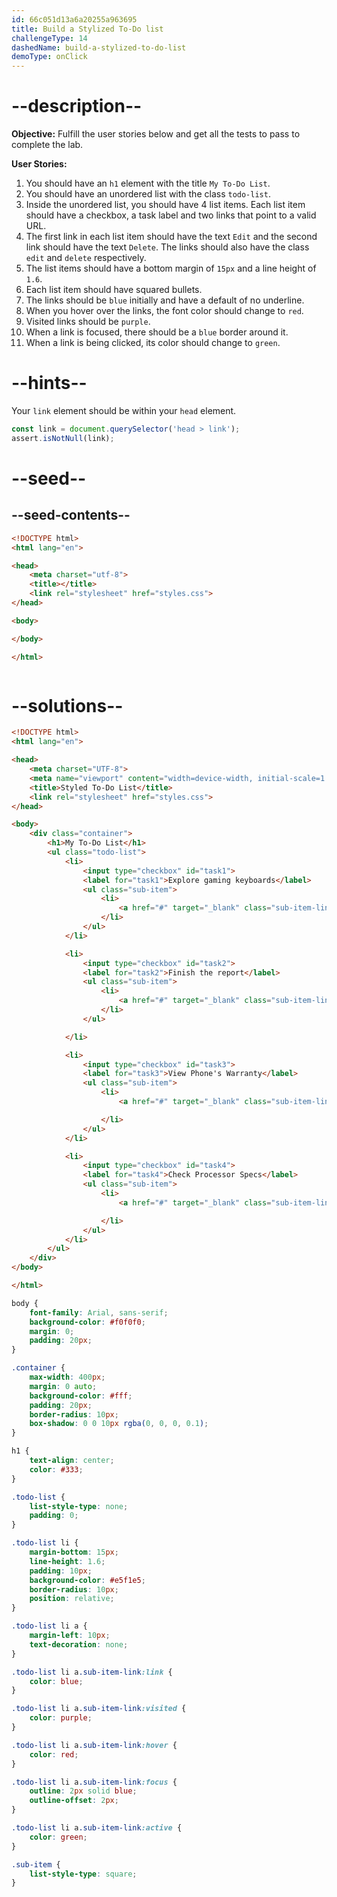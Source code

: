 ```yaml
---
id: 66c051d13a6a20255a963695
title: Build a Stylized To-Do list
challengeType: 14
dashedName: build-a-stylized-to-do-list
demoType: onClick
---
```


# --description--

**Objective:** Fulfill the user stories below and get all the tests to pass to complete the lab. 

**User Stories:**

1. You should have an `h1` element with the title `My To-Do List`.
2. You should have an unordered list with the class `todo-list`.
3. Inside the unordered list, you should have 4 list items. Each list item should have a checkbox, a task label and two links that point to a valid URL. 
4. The first link in each list item should have the text `Edit` and the second link should have the text `Delete`. The links should also have the class `edit` and `delete` respectively.
5. The list items should have a bottom margin of `15px` and a line height of `1.6`.
6. Each list item should have squared bullets.
7. The links should be `blue` initially and have a default of no underline. 
8. When you hover over the links, the font color should change to `red`.
9. Visited links should be `purple`.
10. When a link is focused, there should be a `blue` border around it.
11. When a link is being clicked, its color should change to `green`.
    
# --hints--

Your `link` element should be within your `head` element.

```js
const link = document.querySelector('head > link');
assert.isNotNull(link);
```

# --seed--

## --seed-contents--

```html
<!DOCTYPE html>
<html lang="en">

<head>
    <meta charset="utf-8">
    <title></title>
    <link rel="stylesheet" href="styles.css">
</head>

<body>

</body>

</html>
```

```css

```

# --solutions--

```html
<!DOCTYPE html>
<html lang="en">

<head>
    <meta charset="UTF-8">
    <meta name="viewport" content="width=device-width, initial-scale=1.0">
    <title>Styled To-Do List</title>
    <link rel="stylesheet" href="styles.css">
</head>

<body>
    <div class="container">
        <h1>My To-Do List</h1>
        <ul class="todo-list">
            <li>
                <input type="checkbox" id="task1">
                <label for="task1">Explore gaming keyboards</label>
                <ul class="sub-item">
                    <li>
                        <a href="#" target="_blank" class="sub-item-link">Store link</a>
                    </li>
                </ul>
            </li>

            <li>
                <input type="checkbox" id="task2">
                <label for="task2">Finish the report</label>
                <ul class="sub-item">
                    <li>
                        <a href="#" target="_blank" class="sub-item-link">Request Access</a>
                    </li>
                </ul>

            </li>

            <li>
                <input type="checkbox" id="task3">
                <label for="task3">View Phone's Warranty</label>
                <ul class="sub-item">
                    <li>
                        <a href="#" target="_blank" class="sub-item-link">View Receipts</a>

                    </li>
                </ul>
            </li>

            <li>
                <input type="checkbox" id="task4">
                <label for="task4">Check Processor Specs</label>
                <ul class="sub-item">
                    <li>
                        <a href="#" target="_blank" class="sub-item-link">View Model Number</a>

                    </li>
                </ul>
            </li>
        </ul>
    </div>
</body>

</html>
```

```css
body {
    font-family: Arial, sans-serif;
    background-color: #f0f0f0;
    margin: 0;
    padding: 20px;
}

.container {
    max-width: 400px;
    margin: 0 auto;
    background-color: #fff;
    padding: 20px;
    border-radius: 10px;
    box-shadow: 0 0 10px rgba(0, 0, 0, 0.1);
}

h1 {
    text-align: center;
    color: #333;
}

.todo-list {
    list-style-type: none;
    padding: 0;
}

.todo-list li {
    margin-bottom: 15px;
    line-height: 1.6;
    padding: 10px;
    background-color: #e5f1e5;
    border-radius: 10px;
    position: relative;
}

.todo-list li a {
    margin-left: 10px;
    text-decoration: none;
}

.todo-list li a.sub-item-link:link {
    color: blue;
}

.todo-list li a.sub-item-link:visited {
    color: purple;
}

.todo-list li a.sub-item-link:hover {
    color: red;
}

.todo-list li a.sub-item-link:focus {
    outline: 2px solid blue;
    outline-offset: 2px;
}

.todo-list li a.sub-item-link:active {
    color: green;
}

.sub-item {
    list-style-type: square;
}
```
